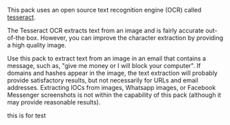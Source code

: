 This pack uses an open source text recognition engine (OCR) called [tesseract](https://tesseract-ocr.github.io/tessdoc/).

The Tesseract OCR extracts text from an image and is fairly accurate out-of-the box.
However, you can improve the character extraction by providing a high quality image.

Use this pack to extract text from an image in an email that contains a message, such as, "give me money or I will block your computer".
If domains and hashes appear in the image, the text extraction will probably provide satisfactory results, but not necessarily for URLs and email addresses.
Extracting IOCs from images, Whatsapp images, or Facebook Messenger screenshots is not within the capability of this pack (although it may provide reasonable results).

this is for test